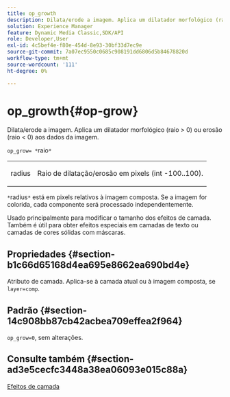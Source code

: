 ```yaml
---
title: op_growth
description: Dilata/erode a imagem. Aplica um dilatador morfológico (raio > 0) ou erosão (raio < 0) aos dados da imagem.
solution: Experience Manager
feature: Dynamic Media Classic,SDK/API
role: Developer,User
exl-id: 4c5bef4e-f80e-454d-8e93-30bf33d7ec9e
source-git-commit: 7a07ec9550c0685c908191dd6806d5b84678820d
workflow-type: tm+mt
source-wordcount: '111'
ht-degree: 0%

---
```


# op_growth{#op-grow}

Dilata/erode a imagem. Aplica um dilatador morfológico (raio > 0) ou erosão (raio &lt; 0) aos dados da imagem.

`op_grow= *`raio`*`

<table id="simpletable_3BAA4523D29E447FA7A4C9009B3E8344"> 
 <tr class="strow"> 
  <td class="stentry"> <p><span class="codeph"><span class="varname"> radius</span></span> </p> </td> 
  <td class="stentry"> <p>Raio de dilatação/erosão em pixels (int -100..100). </p></td> 
 </tr> 
</table>

`*`radius`*` está em pixels relativos à imagem composta. Se a imagem for colorida, cada componente será processado independentemente.

Usado principalmente para modificar o tamanho dos efeitos de camada. Também é útil para obter efeitos especiais em camadas de texto ou camadas de cores sólidas com máscaras.

## Propriedades {#section-b1c66d65168d4ea695e8662ea690bd4e}

Atributo de camada. Aplica-se à camada atual ou à imagem composta, se `layer=comp`.

## Padrão {#section-14c908bb87cb42acbea709effea2f964}

`op_grow=0`, sem alterações.

## Consulte também {#section-ad3e5cecfc3448a38ea06093e015c88a}

[Efeitos de camada](../../../../../is-api/http-ref/image-serving-api-ref/c-http-protocol-reference/c-syntax-and-features/r-layer-effects.md#reference-82a6b5311b3d4471ad2799adb3b2201c)
